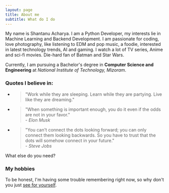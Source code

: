 ```yaml
---
layout: page
title: About me
subtitle: What do I do
---
```


My name is Shantanu Acharya. I am a Python Developer, my interests lie in Machine Learning and Backend Development. I am passionate for coding, love photography, like listening to EDM and pop music, a foodie, interested in latest technology trends, AI and gaming. I watch a lot of TV series, Anime and sci-fi movies. Die-hard fan of Batman and Star Wars.  

Currently, I am pursuing a Bachelor's degree in **Computer Science and Engineering** at *National Institute of Technology, Mizoram*.  

### Quotes I believe in:
- > "Work while they are sleeping. Learn while they are partying. Live like they are dreaming."
- > "When something is important enough, you do it even if the odds are not in your favor."  
\- *Elon Musk*
- > "You can't connect the dots looking forward; you can only connect them looking backwards. So you have to trust that the dots will somehow connect in your future."  
\- *Steve Jobs*

What else do you need?

### My hobbies

To be honest, I'm having some trouble remembering right now, so why don't you just [see for yourself](https://www.instagram.com/shan_1.0/?hl=en).